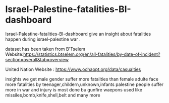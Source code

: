 # Israel-Palestine-fatalities-BI-dashboard


Israel-Palestine-fatalities-BI-dashboard give an insight about fatalities happen during israel-palestine war .

dataset has been taken from B'Tselem Website:https://statistics.btselem.org/en/all-fatalities/by-date-of-incident?section=overall&tab=overview

United Nation Website : https://www.ochaopt.org/data/casualties

insights we get 
male gender suffer more fatalities than female
adulte face more fatalities by teenager,childern,unknown,infants
palestine people suffer more in war and injury is most done bu gunfire
waepons used like missiles,bomb,knife,shell,belt and many more

